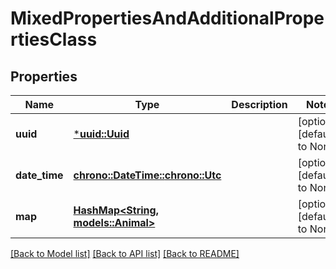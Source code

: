 # MixedPropertiesAndAdditionalPropertiesClass

## Properties
Name | Type | Description | Notes
------------ | ------------- | ------------- | -------------
**uuid** | [***uuid::Uuid**](UUID.md) |  | [optional] [default to None]
**date_time** | [**chrono::DateTime::<chrono::Utc>**](DateTime.md) |  | [optional] [default to None]
**map** | [**HashMap<String, models::Animal>**](Animal.md) |  | [optional] [default to None]

[[Back to Model list]](../README.md#documentation-for-models) [[Back to API list]](../README.md#documentation-for-api-endpoints) [[Back to README]](../README.md)


